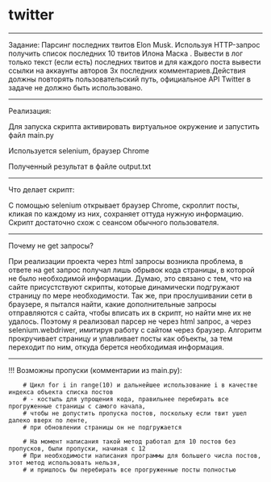 # twitter

-------------------------------------------

Задание: Парсинг последних твитов Elon Musk.
Используя HTTP-запрос получить список последних 10 твитов Илона Маска .
Вывести в лог только текст (если есть) последних твитов и для каждого поста вывести ссылки на аккаунты авторов 3х последних комментариев.Действия должны повторять пользовательский путь, официальное API Twitter в задаче не должно быть использовано.

-------------------------------------------

Реализация:

Для запуска скрипта активировать виртуальное окружение и запустить файл main.py

Используется selenium, браузер Chrome

Полученный результат в файле output.txt

-------------------------------------------

Что делает скрипт:

   С помощью selenium открывает браузер Chrome, скроллит посты, кликая по каждому из них, сохраняет оттуда нужную информацию. Скрипт достаточно схож с сеансом обычного пользователя.
   
-------------------------------------------

Почему не get запросы?

   При реализации проекта через html запросы возникла проблема, в ответе на get запрос получал лишь обрывок кода страницы, в которой не было необходимой информации.
Думаю, это связано с тем, что на сайте присустствуют скрипты, которые динамически подгружают страницу по мере необходимости.
Так же, при прослушивании сети в браузере, я пытался найти, какие дополнительные запросы отправляются с сайта, чтобы вписать их в скрипт, но найти мне их не удалось.
Поэтому я реализовал парсер не через html запрос, а через selenium.webdriwer, имитируя работу с сайтом через браузер.
Алгоритм прокручивает страницу и улавливает посты как объекты, за тем переходит по ним, откуда берется необходимая информация.

--------------------------------------------

!!! Возможны пропуски (комментарии из main.py):

        # Цикл for i in range(10) и дальнейшее использование i в качестве индекса объекта списка постов
        # - костыль для упрощения кода, правильнее перебирать все прогруженные страницы с самого начала,
        # чтобы не допустить пропуска постов, поскольку если твит ушел далеко вверх по ленте,
        # при обновлении страницы он не подгружается

        # На момент написания такой метод работал для 10 постов без пропусков, были пропуски, начиная с 12
        # При необходимости написания программы для большего числа постов, этот метод использовать нельзя,
        # и пришлось бы перебирать все прогруженные посты полностью
